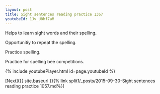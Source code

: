 ```yaml
---
layout: post
title: Sight sentences reading practice 1367
youtubeId: 1Jv_U8hf7aM
---
```

 
 
Helps to learn sight words and their spelling.

Opportunitiy to repeat the spelling. 

Practice spelling. 
 
Practice for spelling bee competitions. 
 
{% include youtubePlayer.html id=page.youtubeId %}
 
 

[Next]({{ site.baseurl }}{% link  split1/_posts/2015-09-30-Sight sentences reading practice 1057.md%})
 
